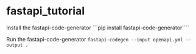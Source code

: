 # fastapi_tutorial

Install the fastapi-code-generator
```pip install fastapi-code-generator````

Run the fastapi-code-generator
```fastapi-codegen --input openapi.yml --output .```